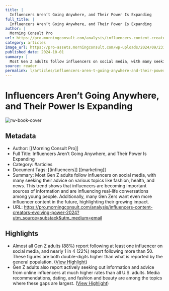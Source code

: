 ```yaml
---
title: |
  Influencers Aren’t Going Anywhere, and Their Power Is Expanding
full_title: |
  Influencers Aren’t Going Anywhere, and Their Power Is Expanding
author: |
  Morning Consult Pro
url: https://pro.morningconsult.com/analysis/influencers-content-creators-evolving-power-2024?utm_source=substack&utm_medium=email
category: articles
image_url: https://pro-assets.morningconsult.com/wp-uploads/2024/09/231207_Brands_Activations_Feature-Image-01-1-576x324.jpg
published_date: 2024-10-01
summary: |
  Most Gen Z adults follow influencers on social media, with many seeking their advice on various topics like fashion, health, and news. This trend shows that influencers are becoming important sources of information and are influencing real-life conversations among young people. Additionally, many Gen Zers want even more influencer content in the future, highlighting their growing impact.
source: reader
permalink: l/articles/influencers-aren-t-going-anywhere-and-their-power-is-expanding
---
```

# Influencers Aren’t Going Anywhere, and Their Power Is Expanding

![rw-book-cover](https://pro-assets.morningconsult.com/wp-uploads/2024/09/231207_Brands_Activations_Feature-Image-01-1-576x324.jpg)

## Metadata
- Author: [[Morning Consult Pro]]
- Full Title: Influencers Aren’t Going Anywhere, and Their Power Is Expanding
- Category: #articles
- Document Tags: [[influencers]] [[marketing]] 
- Summary: Most Gen Z adults follow influencers on social media, with many seeking their advice on various topics like fashion, health, and news. This trend shows that influencers are becoming important sources of information and are influencing real-life conversations among young people. Additionally, many Gen Zers want even more influencer content in the future, highlighting their growing impact.
- URL: https://pro.morningconsult.com/analysis/influencers-content-creators-evolving-power-2024?utm_source=substack&utm_medium=email

## Highlights
- Almost all Gen Z adults (88%) report following at least one influencer on social media, and nearly 1 in 4 (22%) report following more than 50. These figures are both double-digits higher than what is reported by the general population. ([View Highlight](https://read.readwise.io/read/01jds1x6744vj9b9c7c8kwdm1r))
- Gen Z adults also report actively seeking out information and advice from online influencers at much higher rates than all U.S. adults. Media recommendations, dating, and fashion and beauty are among the topics where these gaps are largest. ([View Highlight](https://read.readwise.io/read/01jds1xd9v58zef5ja1729045a))


